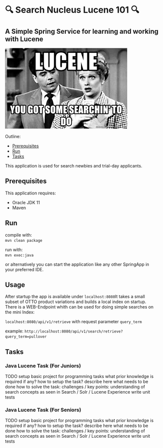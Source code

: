 # 🔍 Search Nucleus Lucene 101 🔍

## A Simple Spring Service  for learning and working with Lucene

![image info](lucene-you-got-some-searchin-to-do.jpeg)

Outline:
* [Prerequisites](#Prerequisites)
* [Run](#Run)
* [Tasks](#Tasks)

This application is used for search newbies and trial-day applicants. 

## Prerequisites

This application requires:
* Oracle JDK 11
* Maven

## Run

compile with:   
```mvn clean package```

run with:   
````mvn exec:java````

or alternatively you can start the application like any other SpringApp in your preferred IDE.

## Usage

After startup the app is available under ``localhost:8080``It takes a small subset of OTTO product variations and builds a local index on startup.
There is a WEB-Endpoint whith can be used for doing simple searches on the mini Index:

````localhost:8080/api/v1/retrieve````
with request parameter ````query_term````

example: ````http://localhost:8080/api/v1/search/retrieve?query_term=pullover````

## Tasks

### Java Lucene Task (For Juniors)
TODO setup basic project for programming tasks
what prior knowledge is required if any?
how to setup the task?
describe here what needs to be done
how to solve the task:
challenges / key points:
understanding of search concepts as seen in Search / Solr / Lucene Experience
write unit tests

### Java Lucene Task (For Seniors)
TODO setup basic project for programming tasks
what prior knowledge is required if any?
how to setup the task?
describe here what needs to be done
how to solve the task:
challenges / key points:
understanding of search concepts as seen in Search / Solr / Lucene Experience
write unit tests

